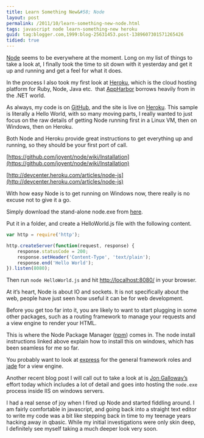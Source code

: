 ```yaml
---
title: Learn Something New&#58; Node
layout: post
permalink: /2011/10/learn-something-new-node.html
tags: javascript node learn-something-new heroku
guid: tag:blogger.com,1999:blog-25631453.post-1389607301571265426
tidied: true
---
```


[Node](http://nodejs.org/) seems to be everywhere at the moment. Long on my list of things to take a look at, I finally took the time to sit down with it yesterday and get it up and running and get a feel for what it does.  
  
In the process I also took my first look at [Heroku](http://www.heroku.com/), which is the cloud hosting platform for Ruby, Node, Java etc.  that [AppHarbor](https://appharbor.com/) borrows heavily from in the .NET world.  

<!-- more -->

As always, my code is on [GitHub](https://github.com/csainty/Node.Test), and the site is live on [Heroku](http://blooming-mist-4131.herokuapp.com/). This sample is literally a Hello World, with so many moving parts, I really wanted to just focus on the raw details of getting Node running first in a Linux VM, then on Windows, then on Heroku.  
  
Both Node and Heroku provide great instructions to get everything up and running, so they should be your first port of call.  
  
[https://github.com/joyent/node/wiki/Installation](https://github.com/joyent/node/wiki/Installation)  
  
[http://devcenter.heroku.com/articles/node-js](http://devcenter.heroku.com/articles/node-js)  
  
With how easy Node is to get running on Windows now, there really is no excuse not to give it a go.  
  
Simply download the stand-alone node.exe from [here](http://nodejs.org/dist/v0.5.9/node.exe).  
  
Put it in a folder, and create a HelloWorld.js file with the following content.  

```javascript
var http = require('http');

http.createServer(function(request, response) {
	response.statusCode = 200;
	response.setHeader('Content-Type', 'text/plain');
	response.end('Hello World');
}).listen(8080);
```  
  
  
Then run `node HelloWorld.js` and hit [http://localhost:8080/](http://localhost:8080/) in your browser.  
  
At it’s heart, Node is about IO and sockets. It is not specifically about the web, people have just seen how useful it can be for web development.  
  
Before you get too far into it, you are likely to want to start plugging in some other packages, such as a routing framework to manage your requests and a view engine to render your HTML.
  
This is where the Node Package Manager ([npm](http://npmjs.org/)) comes in. The node install instructions linked above explain how to install this on windows, which has been seamless for me so far.  
  
You probably want to look at [express](http://expressjs.com/) for the general framework roles and [jade](http://jade-lang.com/) for a view engine.  
  
Another recent blog post I will call out to take a look at is [Jon Galloway’s](http://weblogs.asp.net/jgalloway/archive/2011/10/26/using-node-js-in-an-asp-net-mvc-application-with-iisnode.aspx) effort today which includes a lot of detail and goes into hosting the `node.exe` process inside IIS on windows servers.  
  
I had a real sense of joy when I fired up Node and started fiddling around. I am fairly comfortable in javascript, and going back into a straight text editor to write my code was a bit like stepping back in time to my teenage years hacking away in qbasic. While my initial investigations were only skin deep, I definitely see myself taking a much deeper look very soon.  
  
